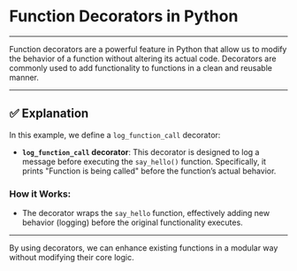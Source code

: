# Function Decorators in Python

---

Function decorators are a powerful feature in Python that allow us to modify the behavior of a function without altering its actual code. Decorators are commonly used to add functionality to functions in a clean and reusable manner.

---

## ✅ Explanation

In this example, we define a `log_function_call` decorator:

* **`log_function_call` decorator**: This decorator is designed to log a message before executing the `say_hello()` function. Specifically, it prints "Function is being called" before the function’s actual behavior.

### How it Works:

* The decorator wraps the `say_hello` function, effectively adding new behavior (logging) before the original functionality executes.

---

By using decorators, we can enhance existing functions in a modular way without modifying their core logic.
